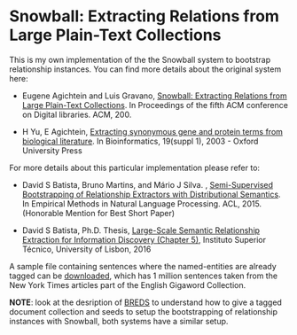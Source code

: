Snowball: Extracting Relations from Large Plain-Text Collections
================================================================

This is my own implementation of the the Snowball system to bootstrap relationship instances. You can find more details about the original system here: 

- Eugene Agichtein and Luis Gravano, [Snowball: Extracting Relations from Large Plain-Text Collections](http://www.mathcs.emory.edu/~eugene/papers/dl00.pdf). In Proceedings of the fifth ACM conference on Digital libraries. ACM, 200.

- H Yu, E Agichtein, [Extracting synonymous gene and protein terms from biological literature](http://bioinformatics.oxfordjournals.org/content/19/suppl_1/i340.full.pdf). In Bioinformatics, 19(suppl 1), 2003 - Oxford University Press


For more details about this particular implementation please refer to:

- David S Batista, Bruno Martins, and Mário J Silva. , [Semi-Supervised Bootstrapping of Relationship Extractors with Distributional Semantics](http://davidsbatista.net/assets/documents/publications/breds-emnlp_15.pdf). In Empirical Methods in Natural Language Processing. ACL, 2015. (Honorable Mention for Best Short Paper)

- David S Batista, Ph.D. Thesis, [Large-Scale Semantic Relationship Extraction for Information Discovery (Chapter 5)](http://davidsbatista.net/assets/documents/publications/dsbatista-phd-thesis-2016.pdf), Instituto Superior Técnico, University of Lisbon, 2016



A sample file containing sentences where the named-entities are already tagged can be [downloaded](http://data.davidsbatista.net/sentences.txt.bz2), which has 1 million sentences taken from the New York Times articles part of the English Gigaword Collection.

**NOTE**: look at the desription of [BREDS](https://github.com/davidsbatista/BREDS) to understand how to give a tagged document collection and seeds to setup the bootstrapping of relationship instances with Snowball, both systems have a similar setup.
